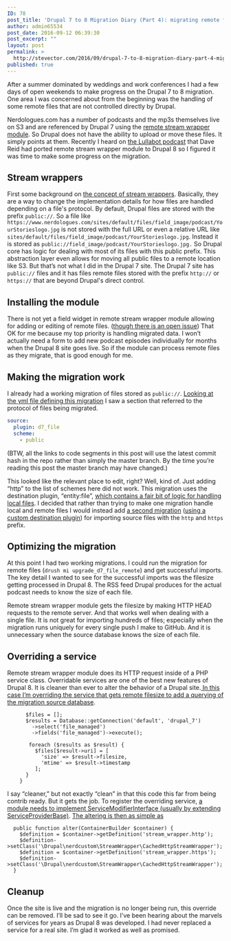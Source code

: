 ```yaml
---
ID: 78
post_title: 'Drupal 7 to 8 Migration Diary (Part 4): migrating remote files and overriding a service'
author: admin65534
post_date: 2016-09-12 06:39:30
post_excerpt: ""
layout: post
permalink: >
  http://stevector.com/2016/09/drupal-7-to-8-migration-diary-part-4-migrating-remote-files-and-overriding-a-service/
published: true
---
```

After a summer dominated by weddings and work conferences I had a few days of open weekends to make progress on the Drupal 7 to 8 migration. One area I was concerned about from the beginning was the handling of some remote files that are not controlled directly by Drupal.

Nerdologues.com has a number of podcasts and the mp3s themselves live on S3 and are referenced by Drupal 7 using the <a href="https://www.drupal.org/project/remote_stream_wrapper">remote stream wrapper module</a>. So Drupal does not have the ability to upload or move these files. It simply points at them. Recently I heard on <a href="https://www.lullabot.com/podcasts/drupalizeme-podcast/drupal-8-deep-dive-with-andrew-juampy-mateu-and-dave">the Lullabot podcast</a> that Dave Reid had ported remote stream wrapper module to Drupal 8 so I figured it was time to make some progress on the migration.

## Stream wrappers

First some background on <a href="http://php.net/manual/en/class.streamwrapper.php">the concept of stream wrappers</a>. Basically, they are a way to change the implementation details for how files are handled depending on a file's protocol. By default, Drupal files are stored with the prefix `public://`. So a file like `https://www.nerdologues.com/sites/default/files/field_image/podcast/YourStorieslogo.jpg` is not stored with the full URL or even a relative URL like `sites/default/files/field_image/podcast/YourStorieslogo.jpg`. Instead it is stored as `public://field_image/podcast/YourStorieslogo.jpg.` So Drupal core has logic for dealing with most of its files with this public prefix. This abstraction layer even allows for moving all public files to a remote location like S3. But that’s not what I did in the Drupal 7 site. The Drupal 7 site has `public://` files and it has files remote files stored with the prefix `http://` or `https://` that are beyond Drupal's direct control.

## Installing the module

There is not yet a field widget in remote stream wrapper module allowing for adding or editing of remote files. (<a href="https://www.drupal.org/node/2775507">though there is an open issue</a>) That OK for me because my top priority is handling migrated data. I won’t actually need a form to add new podcast episodes individually for months when the Drupal 8 site goes live. So if the module can process remote files as they migrate, that is good enough for me.

## Making the migration work

I already had a working migration of files stored as `public://`. <a href="https://github.com/stevector/nerdologues-d8/blob/b95026c6f62c5696de3b9a4a56694486ec348ea7/web/sites/default/config/migrate_plus.migration.upgrade_d7_file.yml">Looking at the yml file defining this migration</a> I saw a section that referred to the protocol of files being migrated.

```yml
source:
  plugin: d7_file
  scheme:
    - public
```

(BTW, all the links to code segments in this post will use the latest commit hash in the repo rather than simply the master branch. By the time you’re reading this post the master branch may have changed.)

This looked like the relevant place to edit, right? Well, kind of. Just adding “http” to the list of schemes here did not work. This migration uses the destination plugin, “entity:file”, <a href="http://cgit.drupalcode.org/drupal/tree/core/modules/file/src/Plugin/migrate/destination/EntityFile.php?h=8.1.x&id=a734cfae5dba958e3922b9291795b72b50a89f5a#n98">which contains a fair bit of logic for handling local files</a>. I decided that rather than trying to make one migration handle local and remote files I would instead add <a href="https://github.com/stevector/nerdologues-d8/blob/b95026c6f62c5696de3b9a4a56694486ec348ea7/web/sites/default/config/migrate_plus.migration.upgrade_d7_file_remote.yml">a second migration</a> (<a href="https://github.com/stevector/nerdologues-d8/blob/b95026c6f62c5696de3b9a4a56694486ec348ea7/web/modules/custom/nerdcustom/src/Plugin/migrate/destination/EntityFileRemote.php">using a custom destination plugin</a>) for importing source files with the `http` and `https` prefix.

## Optimizing the migration

At this point I had two working migrations. I could run the migration for remote files (`drush mi upgrade_d7_file_remote`) and get successful imports. The key detail I wanted to see for the successful imports was the filesize getting processed in Drupal 8. The RSS feed Drupal produces for the actual podcast needs to know the size of each file.

Remote stream wrapper module gets the filesize by making HTTP HEAD requests to the remote server. And that works well when dealing with a single file. It is not great for importing hundreds of files; especially when the migration runs uniquely for every single push I make to GitHub. And it is unnecessary when the source database knows the size of each file.

## Overriding a service

Remote stream wrapper module does its HTTP request inside of a PHP service class. Overridable services are one of the best new features of Drupal 8. It is cleaner than ever to alter the behavior of a Drupal site.<a href="https://github.com/stevector/nerdologues-d8/blob/5c81772d9ba769528c32ba71f855f3b8cf034e25/web/modules/custom/nerdcustom/src/StreamWrapper/CachedHttpStreamWrapper.php"> In this case I’m overriding the service that gets remote filesize to add a querying of the migration source database</a>.

```
      $files = [];
      $results = Database::getConnection('default', 'drupal_7')
        ->select('file_managed')
        ->fields('file_managed')->execute();

       foreach ($results as $result) {
         $files[$result->uri] = [
           'size' => $result->filesize,
           'mtime' => $result->timestamp
         ];
      }
    }
```

I say “cleaner,” but not exactly “clean” in that this code this far from being contrib ready. But it gets the job. To register the overriding service, <a href="https://www.drupal.org/node/2026959">a module needs to implement ServiceModifierInterface (usually by extending ServiceProviderBase)</a>. <a href="https://github.com/stevector/nerdologues-d8/blob/5c81772d9ba769528c32ba71f855f3b8cf034e25/web/modules/custom/nerdcustom/src/NerdcustomServiceProvider.php">The altering is then as simple as</a>

```
  public function alter(ContainerBuilder $container) {
    $definition = $container->getDefinition('stream_wrapper.http');
    $definition->setClass('\Drupal\nerdcustom\StreamWrapper\CachedHttpStreamWrapper');
    $definition = $container->getDefinition('stream_wrapper.https');
    $definition->setClass('\Drupal\nerdcustom\StreamWrapper\CachedHttpStreamWrapper');
  }
```

## Cleanup

Once the site is live and the migration is no longer being run, this override can be removed. I’ll be sad to see it go. I’ve been hearing about the marvels of services for years as Drupal 8 was developed. I had never replaced a service for a real site. I’m glad it worked as well as promised.